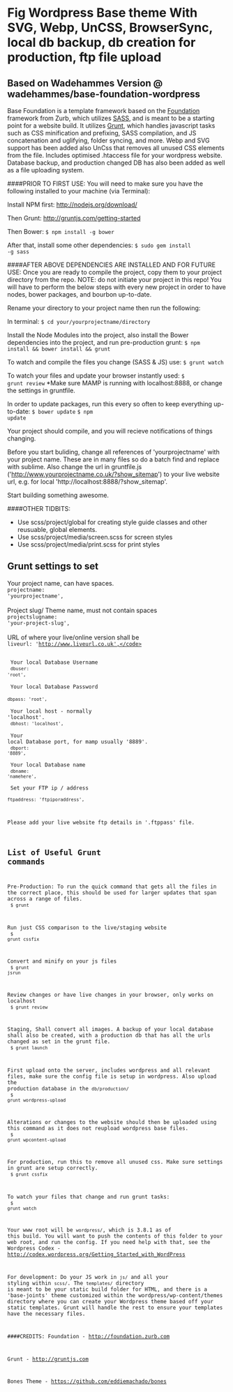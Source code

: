 Fig Wordpress Base theme With SVG, Webp, UnCSS, BrowserSync, local db backup, db creation for production, ftp file upload
======
Based on Wadehammes Version @ wadehammes/base-foundation-wordpress
----
Base Foundation is a template framework based on the <a href="http://foundation.zurb.com">Foundation</a> framework from Zurb, which utilizes <a href="http://sass-lang.com">SASS</a>, and is meant to be a starting point for a website build. It utilizes <a href="http://gruntjs.com/">Grunt</a>, which handles javascript tasks such as CSS minification and prefixing, SASS compilation, and JS concatenation and uglifying, folder syncing, and more. Webp and SVG support has been added also UnCss that removes all unused CSS elements from the file. Includes optimised .htaccess file for your wordpress website. Database backup, and production changed DB has also been added as well as a file uploading system.

####PRIOR TO FIRST USE:
You will need to make sure you have the following installed to your machine (via Terminal):

Install NPM first:
<a href="http://nodejs.org/download/">http://nodejs.org/download/</a>

Then Grunt:
<a href="http://gruntjs.com/getting-started">http://gruntjs.com/getting-started</a>

Then Bower:
<code>$ npm install -g bower</code>

After that, install some other dependencies:
<code>$ sudo gem install -g sass</code>


####AFTER ABOVE DEPENDENCIES ARE INSTALLED AND FOR FUTURE USE:
Once you are ready to compile the project, copy them to your project directory from the repo. NOTE: do not initiate your project in this repo! You will have to perform the below steps with every new project in order to have nodes, bower packages, and bourbon up-to-date.

Rename your directory to your project name then run the following:

In terminal:
<code>$ cd your/yourprojectname/directory</code>

Install the Node Modules into the project, also install the Bower dependencies into the project, and run pre-production grunt:
<code>$ npm install && bower install && grunt</code>

To watch and compile the files you change (SASS & JS) use:
<code>$ grunt watch</code>

To watch your files and update your browser instantly used:
<code>$ grunt review</code>
*Make sure MAMP is running with localhost:8888, or change the settings in gruntfile.

In order to update packages, run this every so often to keep everything up-to-date:
<code>$ bower update</code>
<code>$ npm update</code>

Your project should compile, and you will recieve notifications of things changing.

Before you start buliding, change all references of 'yourprojectname' with your project name. These are in many files so do a batch find and replace with sublime.
Also change the url in gruntfile.js ('http://www.yourprojectname.co.uk/?show_sitemap') to your live website url, e.g. for local 'http://localhost:8888/?show_sitemap'.

Start building something awesome.

####OTHER TIDBITS:
- Use scss/project/global for creating style guide classes and other reusuable, global elements.
- Use scss/project/media/screen.scss for screen styles
- Use scss/project/media/print.scss for print styles

Grunt settings to set
-------

Your project name, can have spaces.<br />
<code>projectname: 'yourprojectname',</code>
<br /><br />
Project slug/ Theme name, must not contain spaces<br />
<code>projectslugname: 'your-project-slug',</code>
<br /><br />
URL of where your live/online version shall be<br />
<code>liveurl: 'http://www.liveurl.co.uk',</code>
<br /><br />
Your local Database Username<br />
<code>dbuser: 'root',</code>
<br /><br />
Your local Database Password<br />
<code>dbpass: 'root',</code>
<br /><br />
Your local host - normally 'localhost'.<br />
<code>dbhost: 'localhost',</code>
<br /><br />
Your local Database port, for mamp usually '8889'.<br />
<code>dbport: '8889',</code><br /><br />
Your local Database name<br />
<code>dbname: 'namehere',</code><br /><br />
Set your FTP ip / address<br />
<code>ftpaddress: 'ftpiporaddress',</code>

Please add your live website ftp details in '.ftppass' file.

List of Useful Grunt commands
-------

Pre-Production: To run the quick command that gets all the files in the correct place, this should be used for larger updates that span across a range of files.<br />
<code>$ grunt</code>

Run just CSS comparison to the live/staging website<br />
<code>$ grunt cssfix</code>

Convert and minify on your js files<br />
<code>$ grunt jsrun</code>

Review changes or have live changes in your browser, only works on localhost<br />
<code>$ grunt review</code>

Staging, Shall convert all images. A backup of your local database shall also be created, with a production db that has all the urls changed as set in the grunt file.<br />
<code>$ grunt launch</code>

First upload onto the server, includes wordpress and all relevant files, make sure the config file is setup in wordpress. Also upload the production database in the <code>db/production/</code><br />
<code>$ grunt wordpress-upload</code>

Alterations or changes to the website should then be uploaded using this command as it does not reupload wordpress base files.<br />
<code>$ grunt wpcontent-upload</code>

For production, run this to remove all unused css. Make sure settings in grunt are setup correctly.<br />
<code>$ grunt cssfix</code>

To watch your files that change and run grunt tasks:<br />
<code>$ grunt watch</code>

Your www root will be <code>wordpress/</code>, which is 3.8.1 as of this build. You will want to push the contents of this folder to your web root, and run the config. If you need help with that, see the Wordpress Codex - <a href="http://codex.wordpress.org/Getting_Started_with_WordPress">http://codex.wordpress.org/Getting_Started_with_WordPress</a>

For development:
Do your JS work in <code>js/</code> and all your styling within <code>scss/</code>. The <code>templates/</code> directory is meant to be your static build folder for HTML, and there is a 'base-joints' theme customized within the wordpress/wp-content/themes directory where you can create your Wordpress theme based off your static templates. Grunt will handle the rest to ensure your templates have the necessary files.

####CREDITS:
Foundation - http://foundation.zurb.com

Grunt - http://gruntjs.com

Bones Theme - https://github.com/eddiemachado/bones



